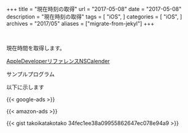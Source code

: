 +++
title = "現在時刻の取得"
url = "2017-05-08"
date = "2017-05-08"
description = "現在時刻の取得"
tags = [
    "iOS",
]
categories = [
    "iOS",
]
archives = "2017/05"
aliases = ["migrate-from-jekyl"]
+++

<br>

現在時間を取得します。

[AppleDeveloperリファレンスNSCalender](https://developer.apple.com/documentation/foundation/nscalendar)

サンプルプログラム

以下に示します

<!-- Google Ads -->
{{< google-ads >}}

<!-- Amazon Ads -->
{{< amazon-ads >}}

{{< gist takoikatakotako 34fec1ee38a09955862647ec078e94a9 >}}
